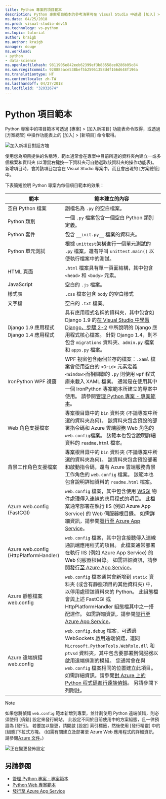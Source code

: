 ```yaml
---
title: Python 專案的項目範本
description: Python 專案項目範本的參考清單可在 Visual Studio 中透過 [加入] > [新項目] 對話方塊取得。
ms.date: 04/25/2018
ms.prod: visual-studio-dev15
ms.technology: vs-python
ms.topic: tutorial
author: kraigb
ms.author: kraigb
manager: douge
ms.workload:
- python
- data-science
ms.openlocfilehash: 9811905e842eeb62399ef3b88558ee0286b05c84
ms.sourcegitcommit: 928885ace538bef5b25961358d4f166d648f196a
ms.translationtype: HT
ms.contentlocale: zh-TW
ms.lasthandoff: 04/27/2018
ms.locfileid: "32032674"
---
```

# <a name="python-item-templates"></a>Python 項目範本

Python 專案中的項目範本可透過 [專案] > [加入新項目] 功能表命令取得，或透過 [方案總管] 中操作功能表上的 [加入] > [新項目] 命令取得。

![加入新項目對話方塊](media/project-item-templates.png)

使用您為項目提供的名稱時，範本通常會在專案中目前所選的資料夾內建立一或多個檔案和資料夾 (以滑鼠右鍵按一下資料夾可自動選取該資料夾的操作功能表)。 新增項目時，會將該項目包含在 Visual Studio 專案中，而且會出現的 [方案總管] 中。

下表簡短說明 Python 專案內每個項目範本的效果：

| 範本 | 範本建立的內容 |
| --- | --- |
| 空白 Python 檔案 | 副檔名為 `.py` 的空白檔案。 |
| Python 類別 | 一個 `.py` 檔案包含一個空白 Python 類別定義。 |
| Python 套件 | 包含 `__init.py__` 檔案的資料夾。 |
| Python 單元測試 | 根據 `unittest`架構進行一個單元測試的 `.py` 檔案，還有呼叫 `unittest.main()` 以便執行檔案中的測試。 |
| HTML 頁面 | `.html` 檔案具有單一頁面結構，其中包含 `<head>` 和 `<body>` 元素。 |
| JavaScript | 空白的 `.js` 檔案。 |
| 樣式表 | `.css` 檔案包含 `body` 的空白樣式 |
| 文字檔 | 空白的 `.txt` 檔案。 |
| Django 1.9 應用程式<br/>Django 1.4 應用程式 | 具有應用程式名稱的資料夾，其中包含如 Django 1.9 的[在 Visual Studio 中學習 Django，步驟 2-2](learn-django-in-visual-studio-step-02-create-an-app.md#step-2-1-create-an-app-with-a-default-structure) 中所說明的 Django 應用程式核心檔案。 針對 Django 1.4，則不包含 `migrations` 資料夾、`admin.py` 檔案和 `apps.py` 檔案。 |
| IronPython WPF 視窗 | WPF 視窗包含兩個並存的檔案：`.xaml` 檔案會使用空白的 `<Grid>` 元素定義 `<Window>`而相關聯的 `.py` 則使用 `wpf` 程式庫來載入 XAML 檔案。 通常是在使用其中一個 IronPython 專案範本所建立的專案中使用。 請參閱[管理 Python 專案 - 專案範本](managing-python-projects-in-visual-studio.md#project-templates)。 |
| Web 角色支援檔案 | 專案根目錄中的 `bin` 資料夾 (不論專案中所選的資料夾為何)。 該資料夾包含預設的部署指令碼和 Azure 雲端服務 Web 角色的 `web.config`檔案。 該範本也包含說明詳細資料的 `readme.html` 檔案。 |
| 背景工作角色支援檔案 | 專案根目錄中的 `bin` 資料夾 (不論專案中所選的資料夾為何)。 該資料夾包含預設部署和啟動指令碼，還有 Azure 雲端服務背景工作角色的 `web.config` 檔案。 該範本也包含說明詳細資料的 `readme.html` 檔案。 |
| Azure web.config (FastCGI) | `web.config` 檔案，其中包含使用 [WSGI](https://wsgi.readthedocs.io/en/latest/) 物件處理傳入連線的應用程式的項目。 此檔案通常部署在執行 IIS (例如 Azure App Service) 的 Web 伺服器根目錄。 如需詳細資訊，請參閱[發行至 Azure App Service](publishing-python-web-applications-to-azure-from-visual-studio.md)。 |
| Azure web.config (HttpPlatformHandler) | `web.config` 檔案，其中包含接聽傳入連線通訊端應用程式的項目。 此檔案通常部署在執行 IIS (例如 Azure App Service) 的 Web 伺服器根目錄。 如需詳細資訊，請參閱[發行至 Azure App Service](publishing-python-web-applications-to-azure-from-visual-studio.md)。 |
| Azure 靜態檔案 web.config | `web.config` 檔案通常會新增到 `static` 資料夾 (或含有靜態項目的其他資料夾) 中，以停用處理該資料夾的 Python。 此組態檔會與上述 FastCGI 或 HttpPlatformHandler 組態檔其中之一搭配運作。 如需詳細資訊，請參閱[發行至 Azure App Service](publishing-python-web-applications-to-azure-from-visual-studio.md)。 |
| Azure 遠端偵錯 web.config | `web.config.debug` 檔案，可透過 WebSockets 啟用遠端偵錯，連同 `Microsoft.PythonTools.WebRole.dll` 和 `ptvsd` 資料夾，其中包含要部署到伺服器以啟用遠端偵測的模組。 您通常會在與 `web.config` 檔案相同的位置建立此項目。 如需詳細資訊，請參閱[對 Azure 上的 Python 程式碼進行遠端偵錯](debugging-remote-python-code-on-azure.md)。 另請參閱下列附註。 |

> [!Note]
> 如果您將偵錯 `web.config` 範本新增到專案，並計劃使用 Python 遠端偵錯，則必須使用 [偵錯] 設定來發行網站。 此設定不同於目前使用中的方案組態，且一律預設為 [發行]。 若要加以變更，請開啟 [設定] 索引標籤，然後使用 [發行精靈] 中的 [組態]下拉式方塊。 (如需有關建立及部署至 Azure Web 應用程式的詳細資訊，請參閱[Azure 文件](https://azure.microsoft.com/develop/python/)。)
>
> ![正在變更發佈設定](media/template-web-publish-config.png)

## <a name="see-also"></a>另請參閱

- [管理 Python 專案 - 專案範本](managing-python-projects-in-visual-studio.md#project-templates)
- [Python Web 專案範本](python-web-application-project-templates.md)
- [發行至 Azure App Service](publishing-python-web-applications-to-azure-from-visual-studio.md)